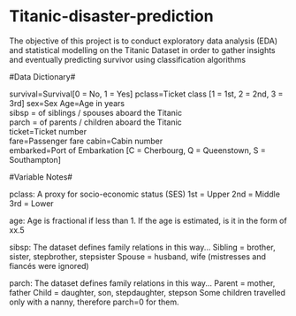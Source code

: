 # Titanic-disaster-prediction
The objective of this project is to conduct exploratory data analysis (EDA) and statistical modelling on the Titanic Dataset in order to gather insights and eventually predicting survivor using classification algorithms 


#Data Dictionary#

survival=Survival[0 = No, 1 = Yes]
pclass=Ticket class	[1 = 1st, 2 = 2nd, 3 = 3rd]
sex=Sex	
Age=Age in years	
sibsp	= of siblings / spouses aboard the Titanic	
parch	= of parents / children aboard the Titanic	
ticket=Ticket number	
fare=Passenger fare	
cabin=Cabin number	
embarked=Port of Embarkation	[C = Cherbourg, Q = Queenstown, S = Southampton]


#Variable Notes#

pclass: A proxy for socio-economic status (SES)
1st = Upper
2nd = Middle
3rd = Lower

age: Age is fractional if less than 1. If the age is estimated, is it in the form of xx.5

sibsp: The dataset defines family relations in this way...
Sibling = brother, sister, stepbrother, stepsister
Spouse = husband, wife (mistresses and fiancés were ignored)

parch: The dataset defines family relations in this way...
Parent = mother, father
Child = daughter, son, stepdaughter, stepson
Some children travelled only with a nanny, therefore parch=0 for them.
